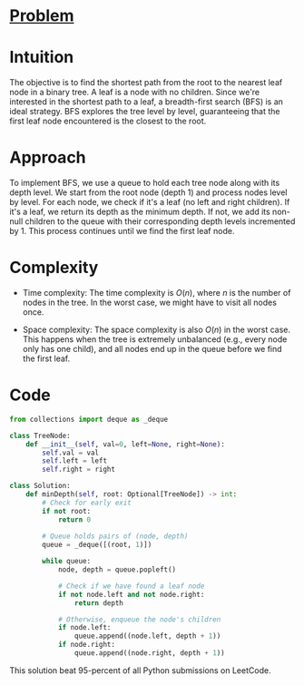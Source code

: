 # [Problem](https://leetcode.com/problems/minimum-depth-of-binary-tree/description/)

# Intuition
The objective is to find the shortest path from the root to the nearest leaf node in a binary tree. A leaf is a node with no children. Since we're interested in the shortest path to a leaf, a breadth-first search (BFS) is an ideal strategy. BFS explores the tree level by level, guaranteeing that the first leaf node encountered is the closest to the root.

# Approach
To implement BFS, we use a queue to hold each tree node along with its depth level. We start from the root node (depth 1) and process nodes level by level. For each node, we check if it's a leaf (no left and right children). If it's a leaf, we return its depth as the minimum depth. If not, we add its non-null children to the queue with their corresponding depth levels incremented by 1. This process continues until we find the first leaf node.

# Complexity
- Time complexity: The time complexity is $O(n)$, where $n$ is the number of nodes in the tree. In the worst case, we might have to visit all nodes once.

- Space complexity: The space complexity is also $O(n)$ in the worst case. This happens when the tree is extremely unbalanced (e.g., every node only has one child), and all nodes end up in the queue before we find the first leaf.

# Code
```python
from collections import deque as _deque

class TreeNode:
    def __init__(self, val=0, left=None, right=None):
        self.val = val
        self.left = left
        self.right = right

class Solution:
    def minDepth(self, root: Optional[TreeNode]) -> int:
        # Check for early exit
        if not root:
            return 0
        
        # Queue holds pairs of (node, depth)
        queue = _deque([(root, 1)])

        while queue:
            node, depth = queue.popleft()

            # Check if we have found a leaf node
            if not node.left and not node.right:
                return depth

            # Otherwise, enqueue the node's children
            if node.left:
                queue.append((node.left, depth + 1))
            if node.right:
                queue.append((node.right, depth + 1))
```

This solution beat $95$-percent of all Python submissions on LeetCode. 